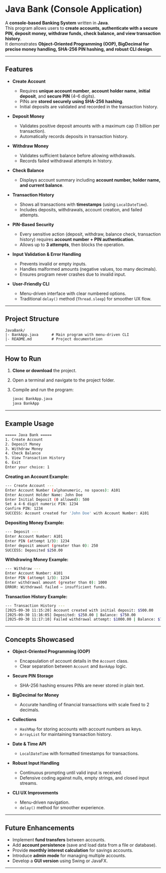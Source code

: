 # Java Bank (Console Application)

A **console-based Banking System** written in **Java**.  
This program allows users to **create accounts, authenticate with a secure PIN, deposit money, withdraw funds, check balance, and view transaction history**.  
It demonstrates **Object-Oriented Programming (OOP), BigDecimal for precise money handling, SHA-256 PIN hashing, and robust CLI design**.

---

## Features

- **Create Account**
  - Requires **unique account number**, **account holder name**, **initial deposit**, and **secure PIN** (4–6 digits).
  - PINs are **stored securely using SHA-256 hashing**.
  - Initial deposits are validated and recorded in the transaction history.

- **Deposit Money**
  - Validates positive deposit amounts with a maximum cap (1 billion per transaction).
  - Automatically records deposits in transaction history.

- **Withdraw Money**
  - Validates sufficient balance before allowing withdrawals.
  - Records failed withdrawal attempts in history.

- **Check Balance**
  - Displays account summary including **account number, holder name, and current balance**.

- **Transaction History**
  - Shows all transactions with **timestamps** (using `LocalDateTime`).
  - Includes deposits, withdrawals, account creation, and failed attempts.

- **PIN-Based Security**
  - Every sensitive action (deposit, withdraw, balance check, transaction history) requires **account number + PIN authentication**.
  - Allows up to **3 attempts**, then blocks the operation.

- **Input Validation & Error Handling**
  - Prevents invalid or empty inputs.
  - Handles malformed amounts (negative values, too many decimals).
  - Ensures program never crashes due to invalid input.

- **User-Friendly CLI**
  - Menu-driven interface with clear numbered options.
  - Traditional `delay()` method (`Thread.sleep`) for smoother UX flow.

---

## Project Structure

```
JavaBank/
|- BankApp.java      # Main program with menu-driven CLI
|- README.md         # Project documentation
```

---

## How to Run

1. **Clone or download** the project.  

2. Open a terminal and navigate to the project folder.  

3. Compile and run the program:  

   ```bash
   javac BankApp.java
   java BankApp
   ```

---

## Example Usage

```bash
===== Java Bank =====
1. Create Account
2. Deposit Money
3. Withdraw Money
4. Check Balance
5. View Transaction History
6. Exit
Enter your choice: 1
```

**Creating an Account Example:**

```bash
--- Create Account ---
Enter Account Number (alphanumeric, no spaces): A101
Enter Account Holder Name: John Doe
Enter Initial Deposit (0 allowed): 500
Set a 4-6 digit numeric PIN: 1234
Confirm PIN: 1234
SUCCESS: Account created for 'John Doe' with Account Number: A101
```

**Depositing Money Example:**

```bash
--- Deposit ---
Enter Account Number: A101
Enter PIN (attempt 1/3): 1234
Enter deposit amount (greater than 0): 250
SUCCESS: Deposited $250.00
```

**Withdrawing Money Example:**

```bash
--- Withdraw ---
Enter Account Number: A101
Enter PIN (attempt 1/3): 1234
Enter withdrawal amount (greater than 0): 1000
ERROR: Withdrawal failed — insufficient funds.
```

**Transaction History Example:**

```bash
--- Transaction History ---
[2025-09-30 11:15:20] Account created with initial deposit: $500.00
[2025-09-30 11:16:05] Deposited: $250.00 | Balance: $750.00
[2025-09-30 11:17:10] Failed withdrawal attempt: $1000.00 | Balance: $750.00
```

---

## Concepts Showcased

- **Object-Oriented Programming (OOP)**
  - Encapsulation of account details in the `Account` class.
  - Clear separation between `Account` and `BankApp` logic.

- **Secure PIN Storage**
  - SHA-256 hashing ensures PINs are never stored in plain text.

- **BigDecimal for Money**
  - Accurate handling of financial transactions with scale fixed to 2 decimals.

- **Collections**
  - `HashMap` for storing accounts with account numbers as keys.
  - `ArrayList` for maintaining transaction history.

- **Date & Time API**
  - `LocalDateTime` with formatted timestamps for transactions.

- **Robust Input Handling**
  - Continuous prompting until valid input is received.
  - Defensive coding against nulls, empty strings, and closed input streams.

- **CLI UX Improvements**
  - Menu-driven navigation.
  - `delay()` method for smoother experience.

---

## Future Enhancements

- Implement **fund transfers** between accounts.
- Add **account persistence** (save and load data from a file or database).
- Provide **monthly interest calculation** for savings accounts.
- Introduce **admin mode** for managing multiple accounts.
- Develop a **GUI version** using Swing or JavaFX.

---
